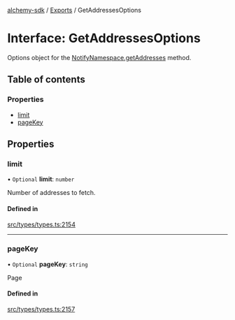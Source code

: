 [alchemy-sdk](../README.md) / [Exports](../modules.md) / GetAddressesOptions

# Interface: GetAddressesOptions

Options object for the [NotifyNamespace.getAddresses](../classes/NotifyNamespace.md#getaddresses) method.

## Table of contents

### Properties

- [limit](GetAddressesOptions.md#limit)
- [pageKey](GetAddressesOptions.md#pagekey)

## Properties

### limit

• `Optional` **limit**: `number`

Number of addresses to fetch.

#### Defined in

[src/types/types.ts:2154](https://github.com/alchemyplatform/alchemy-sdk-js/blob/aeb51c8/src/types/types.ts#L2154)

___

### pageKey

• `Optional` **pageKey**: `string`

Page

#### Defined in

[src/types/types.ts:2157](https://github.com/alchemyplatform/alchemy-sdk-js/blob/aeb51c8/src/types/types.ts#L2157)
